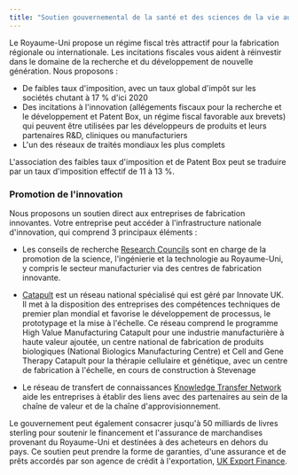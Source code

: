 ```yaml
---
title: "Soutien gouvernemental de la santé et des sciences de la vie au Royaume-Uni"
---
```

Le Royaume-Uni propose un régime fiscal très attractif pour la fabrication régionale ou internationale. Les incitations fiscales vous aident à réinvestir dans le domaine de la recherche et du développement de nouvelle génération. Nous proposons :

- De faibles taux d'imposition, avec un taux global d'impôt sur les sociétés chutant à 17 % d'ici 2020
- Des incitations à l'innovation (allégements fiscaux pour la recherche et le développement et Patent Box, un régime fiscal favorable aux brevets) qui peuvent être utilisées par les développeurs de produits et leurs partenaires R&D, cliniques ou manufacturiers
- L'un des réseaux de traités mondiaux les plus complets

L'association des faibles taux d'imposition et de Patent Box peut se traduire par un taux d'imposition effectif de 11 à 13 %.

### Promotion de l'innovation

Nous proposons un soutien direct aux entreprises de fabrication innovantes. Votre entreprise peut accéder à l'infrastructure nationale d'innovation, qui comprend 3 principaux éléments :

- Les conseils de recherche [Research Councils](http://www.rcuk.ac.uk/) sont en charge de la promotion de la science, l'ingénierie et la technologie au Royaume-Uni, y compris le secteur manufacturier via des centres de fabrication innovante.

- [Catapult](https://catapult.org.uk/) est un réseau national spécialisé qui est géré par Innovate UK. Il met à la disposition des entreprises des compétences techniques de premier plan mondial et favorise le développement de processus, le prototypage et la mise à l'échelle. Ce réseau comprend le programme High Value Manufacturing Catapult pour une industrie manufacturière à haute valeur ajoutée, un centre national de fabrication de produits biologiques (National Biologics Manufacturing Centre) et Cell and Gene Therapy Catapult pour la thérapie cellulaire et génétique, avec un centre de fabrication à l'échelle, en cours de construction à Stevenage

- Le réseau de transfert de connaissances [Knowledge Transfer Network](http://www.ktn-uk.co.uk/) aide les entreprises à établir des liens avec des partenaires au sein de la chaîne de valeur et de la chaîne d'approvisionnement. 

Le gouvernement peut également consacrer jusqu'à 50 milliards de livres sterling pour soutenir le financement et l'assurance de marchandises provenant du Royaume-Uni et destinées à des acheteurs en dehors du pays. Ce soutien peut prendre la forme de garanties, d'une assurance et de prêts accordés par son agence de crédit à l'exportation, [UK Export Finance](https://www.gov.uk/guidance/inward-investment-access-to-the-uks-export-credit-agency).
